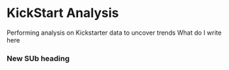 # KickStart Analysis
 Performing analysis on Kickstarter data to uncover trends
What do I write here
### New SUb heading
